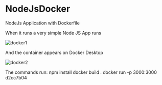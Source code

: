 # NodeJsDocker
NodeJs Application with Dockerfile

When it runs a very simple Node JS App runs


![docker1](https://github.com/user-attachments/assets/ca5c3a80-2cc5-48cd-8075-f17c13046f30)

And the container appears on Docker Desktop

![docker2](https://github.com/user-attachments/assets/de409c43-6bc5-4017-923f-50826b61ca72)


The commands run:
npm install
docker build .
docker run -p 3000:3000 d2cc7b04
